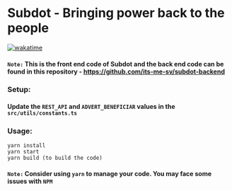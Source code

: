 # Subdot - Bringing power back to the people
[![wakatime](https://wakatime.com/badge/user/77078a50-96cc-4da2-b32c-08e468259a40/project/e42f2e90-715e-440e-a242-876e1e5affaf.svg)](https://wakatime.com/badge/user/77078a50-96cc-4da2-b32c-08e468259a40/project/e42f2e90-715e-440e-a242-876e1e5affaf)
#### `Note:` This is the front end code of Subdot and the back end code can be found in this repository - https://github.com/its-me-sv/subdot-backend
### Setup:
#### Update the `REST_API` and `ADVERT_BENEFICIAR` values in the `src/utils/constants.ts`
### Usage:
```
yarn install
yarn start
yarn build (to build the code)
```
#### `Note:` Consider using `yarn` to manage your code. You may face some issues with `NPM`
